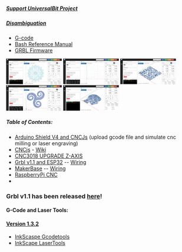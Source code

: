 ##### [Support UniversalBit Project](https://github.com/universalbit-dev/universalbit-dev/tree/main/support)
##### [Disambiguation](https://en.wikipedia.org/wiki/Wikipedia:Disambiguation)


* [G-code](https://github.com/universalbit-dev/cnc-router-machines/tree/main/g-code)
* [Bash Reference Manual](https://www.gnu.org/software/bash/manual/html_node/index.html)
* [GRBL Firmware](https://github.com/grbl/grbl)

  
<img src="https://github.com/universalbit-dev/cnc-router-machines/blob/main/g-code/mandala/cncjs/mandala_cncjs.png" width="30%"></img> <img src="https://github.com/universalbit-dev/cnc-router-machines/blob/main/g-code/puzzle/cncjs/pzl_cnc_01.png" width="30%"></img> <img src="https://github.com/universalbit-dev/cnc-router-machines/blob/main/g-code/support/cncjs/support_unbt_cncjs_laser.png" width="30%"></img> <img src="https://github.com/universalbit-dev/cnc-router-machines/blob/main/g-code/trisquel/cncjs/trisquel_cncjs_laser.png" width="30%"></img> <img src="https://github.com/universalbit-dev/cnc-router-machines/blob/main/g-code/universalbit/cncjs/universalbit_cncjs.png" width="30%"></img>  


##### Table of Contents:
 
* [Arduino Shield V4 and CNCJs]() (upload gcode file and simulate cnc milling or laser engraving)
* [CNCjs](https://github.com/universalbit-dev/cncjs) - [Wiki](https://github.com/cncjs/cncjs/wiki/Introduction)
* [CNC3018 UPGRADE Z-AXIS]()
* [Grbl v1.1 and ESP32](https://github.com/universalbit-dev/Grbl_Esp32) -- [Wiring](https://github.com/grbl/grbl/wiki/Connecting-Grbl)
* [MakerBase](https://github.com/makerbase-mks/MKS-DLC32) -- [Wiring](https://github.com/makerbase-mks/MKS-DLC32/blob/main/MKS-DLC32-main/doc/DLC32%20wiring%20manual.pdf)
* [RaspberryPi CNC](https://wiki.protoneer.co.nz/Raspberry_Pi_CNC)
* 
### Grbl v1.1 has been released [here](https://github.com/gnea/grbl/releases)!

#### G-Code and Laser Tools:
#### [Version 1.3.2](https://inkscape.org/de/release/inkscape-1.3.2/)

* [InkScaspe Gcodetools](https://github.com/inkscape/inkscape)
* [InkScape LaserTools](https://github.com/ChrisWag91/Inkscape-Lasertools-Plugin)


